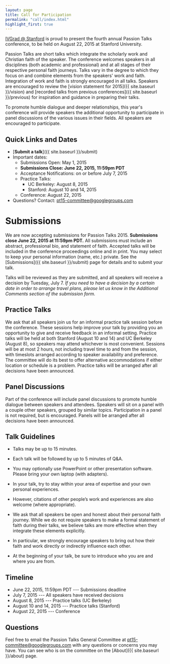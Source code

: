 ```yaml
---
layout: page
title: Call for Participation
permalink: "call/index.html"
highlight_first: true
---
```


[IVGrad @ Stanford](http://ivgrad.stanford.edu/) is proud
to present the fourth annual Passion Talks conference, to be held on
August 22, 2015 at Stanford University.

Passion Talks are short talks which integrate the scholarly work and
Christian faith of the speaker. The conference welcomes speakers in
all disciplines (both academic and professional) and at all stages of
their respective personal faith journeys. Talks vary in the degree to
which they focus on and combine elements from the speakers' work and
faith. Integration of work and faith is strongly encouraged in all
talks. Speakers are encouraged to review the
[vision statement for 2015]({{ site.baseurl }}/vision) and
[recorded talks from previous conferences]({{ site.baseurl }}/previous)
for inspiration and guidance in preparing their talks.

To promote humble dialogue and deeper relationships, this year's
conference will provide speakers the additional opportunity to
participate in panel discussions of the various issues in their
fields. All speakers are encouraged to participate.

## Quick Links and Dates

  * [**Submit a talk**]({{ site.baseurl }}/submit)
  * Important dates:
      * Submissions Open: May 1, 2015
      * **Submissions Close: June 22, 2015, 11:59pm PDT**
      * Acceptance Notifications: on or before July 7, 2015
      * Practice Talks:
          * UC Berkeley: August 8, 2015
          * Stanford: August 10 and 14, 2015
      * Conference: August 22, 2015
  * Questions? Contact: <pt15-committee@googlegroups.com>

# Submissions

We are now accepting submissions for Passion Talks 2015. **Submissions
close June 22, 2015 at 11:59pm PDT.** All submissions must include an
abstract, professional bio, and statement of faith. Accepted talks
will be included in the conference proceedings online and in
print. You may select to keep your personal information (name, etc.)
private. See the [Submissions]({{ site.baseurl }}/submit)
page for details and to submit your talk.

Talks will be reviewed as they are submitted, and all speakers will
receive a decision by Tuesday, July 7. *If you need to have a decision
by a certain date in order to arrange travel plans, please let us know
in the Additional Comments section of the submission form.*

## Practice Talks

We ask that all speakers join us for an informal practice talk session
before the conference. These sessions help improve your talk by
providing you an opportunity to give and receive feedback in an
informal setting. Practice talks will be held at both Stanford (August
10 and 14) and UC Berkeley (August 8), so speakers may attend
whichever is most convenient. Sessions will be at most 2 hours, not
including travel time to and from the session, with timeslots arranged
according to speaker availability and preference. The committee will
do its best to offer alternative accommodations if either location or
schedule is a problem. Practice talks will be arranged after all
decisions have been announced.

## Panel Discussions

Part of the conference will include panel discussions to promote
humble dialogue between speakers and attendees. Speakers will sit on a
panel with a couple other speakers, grouped by similar
topics. Participation in a panel is not required, but is
encouraged. Panels will be arranged after all decisions have been
announced.

## Talk Guidelines

  * Talks may be up to 15 minutes.

  * Each talk will be followed by up to 5 minutes of Q&A.

  * You may optionally use PowerPoint or other presentation
    software. Please bring your own laptop (with adapters).

  * In your talk, try to stay within your area of expertise and your
    own personal experiences.

  * However, citations of other people’s work and experiences are also
    welcome (where appropriate).

  * We ask that all speakers be open and honest about their personal
    faith journey. While we do not require speakers to make a formal
    statement of faith during their talks, we believe talks are more
    effective when they integrate these elements explicitly.

  * In particular, we strongly encourage speakers to bring out how
    their faith and work directly or indirectly influence each other.

  * At the beginning of your talk, be sure to introduce who you are
    and where you are from.

## Timeline

  * June 22, 2015, 11:59pm PDT --- Submissions deadline
  * July 7, 2015 --- All speakers have received decisions
  * August 8, 2015 --- Practice talks (UC Berkeley)
  * August 10 and 14, 2015 --- Practice talks (Stanford)
  * August 22, 2015 --- Conference

## Questions

Feel free to email the Passion Talks General Committee at
<pt15-committee@googlegroups.com> with any questions or concerns you
may have. You can see who is on the committee on the
[About]({{ site.baseurl }}/about) page.
